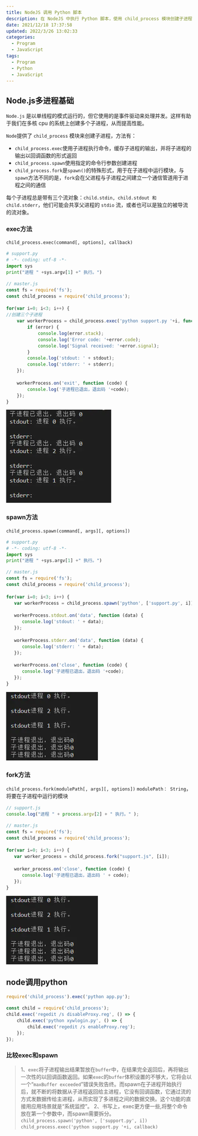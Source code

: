 ```yaml
---
title: NodeJS 调用 Python 脚本
description: 在 NodeJS 中执行 Python 脚本，使用 child_process 模块创建子进程，方法有 exec、spawn 和 fork。
date: 2021/12/18 17:37:58
updated: 2022/3/26 13:02:33
categories:
  - Program
  - JavaScript
tags:
  - Program
  - Python
  - JavaScript
---
```


## Node.js多进程基础

`Node.js` 是以单线程的模式运行的，但它使用的是事件驱动来处理并发。这样有助于我们在多核 cpu 的系统上创建多个子进程，从而提高性能。

`Node`提供了 `child_process` 模块来创建子进程，方法有：

-   `child_process.exec`使用子进程执行命令，缓存子进程的输出，并将子进程的输出以回调函数的形式返回
-   `child_process.spawn`使用指定的命令行参数创建进程
-   `child_process.fork`是`spawn()`的特殊形式，用于在子进程中运行模块，与`spawn`方法不同的是，`fork`会在父进程与子进程之间建立一个通信管道用于进程之间的通信

每个子进程总是带有三个流对象：`child.stdin, child.stdout 和child.stderr`，他们可能会共享父进程的 `stdio` 流，或者也可以是独立的被导流的流对象。

### exec方法

`child_process.exec(command[, options], callback)`

```python
# support.py
# -*- coding: utf-8 -*-
import sys
print("进程 " +sys.argv[1] +" 执行。")
```

```javascript
// master.js
const fs = require('fs');
const child_process = require('child_process');

for(var i=0; i<3; i++) {
//创建三个子进程
    var workerProcess = child_process.exec('python support.py '+i, function (error, stdout, stderr) {
        if (error) {
            console.log(error.stack);
            console.log('Error code: '+error.code);
            console.log('Signal received: '+error.signal);
        }
        console.log('stdout: ' + stdout);
        console.log('stderr: ' + stderr);
    });

    workerProcess.on('exit', function (code) {
        console.log('子进程已退出，退出码 '+code);
    });
}
```

![img](https://raw.githubusercontent.com/Jxpro/PicBed/master/md/2021/11/11-175407)

### spawn方法

`child_process.spawn(command[, args][, options])`

```python
# support.py
# -*- coding: utf-8 -*-
import sys
print("进程 " +sys.argv[1] +" 执行。")
```

```javascript
// master.js
const fs = require('fs');
const child_process = require('child_process');

for(var i=0; i<3; i++) {
   var workerProcess = child_process.spawn('python', ['support.py', i]);

   workerProcess.stdout.on('data', function (data) {
      console.log('stdout: ' + data);
   });

   workerProcess.stderr.on('data', function (data) {
      console.log('stderr: ' + data);
   });

   workerProcess.on('close', function (code) {
      console.log('子进程已退出，退出码 '+code);
   });
}
```

![img](https://raw.githubusercontent.com/Jxpro/PicBed/master/md/2021/11/11-175413)

### fork方法

`child_process.fork(modulePath[, args][, options])`
`modulePath： String`，将要在子进程中运行的模块

```javascript
// support.js
console.log("进程 " + process.argv[2] + " 执行。" );
```

```javascript
// master.js
const fs = require('fs');
const child_process = require('child_process');

for(var i=0; i<3; i++) {
   var worker_process = child_process.fork("support.js", [i]);

   worker_process.on('close', function (code) {
      console.log('子进程已退出，退出码 ' + code);
   });
}
```

![img](https://raw.githubusercontent.com/Jxpro/PicBed/master/md/2021/11/11-175421)

## node调用python

```javascript
require('child_process').exec('python app.py');
```

```javascript
const child = require('child_process');
child.exec('regedit /s disableProxy.reg', () => {
    child.exec('python xywlogin.py', () => {
        child.exec('regedit /s enableProxy.reg');
    });
});
```

### 比较exec和spawn

>   1、`exec`将子进程输出结果暂放在`buffer`中，在结果完全返回后，再将输出一次性的以回调函数返回。如果`exec`的`buffer`体积设置的不够大，它将会以一个“`maxBuffer exceeded`”错误失败告终。而spawn在子进程开始执行后，就不断的将数据从子进程返回给主进程，它没有回调函数，它通过流的方式发数据传给主进程，从而实现了多进程之间的数据交换。这个功能的直接用应用场景就是“系统监控”。
>   2、书写上，exec更方便一些,将整个命令放在第一个参数中，而spawn需要拆分。
>   `child_process.spawn('python', ['support.py', i])`
>   `child_process.exec('python support.py '+i, callback)`
